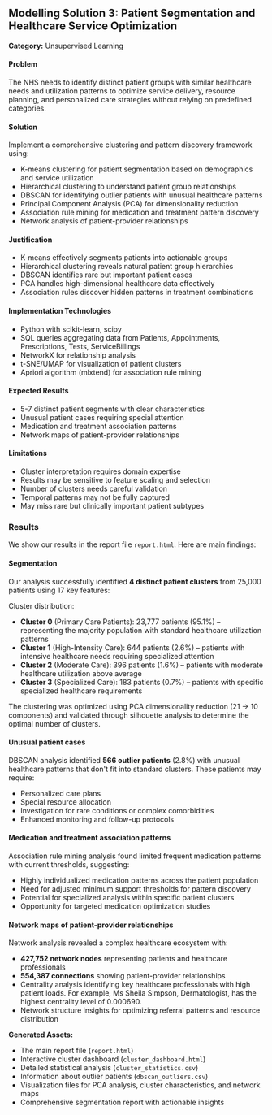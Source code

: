 ## Modelling Solution 3: Patient Segmentation and Healthcare Service Optimization

**Category:** Unsupervised Learning

#### Problem
The NHS needs to identify distinct patient groups with similar healthcare needs and utilization patterns to optimize service delivery, resource planning, and personalized care strategies without relying on predefined categories.

#### Solution
Implement a comprehensive clustering and pattern discovery framework using:
- K-means clustering for patient segmentation based on demographics and service utilization
- Hierarchical clustering to understand patient group relationships
- DBSCAN for identifying outlier patients with unusual healthcare patterns
- Principal Component Analysis (PCA) for dimensionality reduction
- Association rule mining for medication and treatment pattern discovery
- Network analysis of patient-provider relationships

#### Justification
- K-means effectively segments patients into actionable groups
- Hierarchical clustering reveals natural patient group hierarchies
- DBSCAN identifies rare but important patient cases
- PCA handles high-dimensional healthcare data effectively
- Association rules discover hidden patterns in treatment combinations

#### Implementation Technologies
- Python with scikit-learn, scipy
- SQL queries aggregating data from Patients, Appointments, Prescriptions, Tests, ServiceBillings
- NetworkX for relationship analysis
- t-SNE/UMAP for visualization of patient clusters
- Apriori algorithm (mlxtend) for association rule mining

#### Expected Results
- 5-7 distinct patient segments with clear characteristics
- Unusual patient cases requiring special attention
- Medication and treatment association patterns
- Network maps of patient-provider relationships

#### Limitations
- Cluster interpretation requires domain expertise
- Results may be sensitive to feature scaling and selection
- Number of clusters needs careful validation
- Temporal patterns may not be fully captured
- May miss rare but clinically important patient subtypes

### Results

We show our results in the report file `report.html`. Here are main findings:

#### Segmentation

Our analysis successfully identified **4 distinct patient clusters** from 25,000 patients using 17 key features:

Cluster distribution:
- **Cluster 0** (Primary Care Patients): 23,777 patients (95.1%) – representing the majority population with standard healthcare utilization patterns
- **Cluster 1** (High-Intensity Care): 644 patients (2.6%) – patients with intensive healthcare needs requiring specialized attention
- **Cluster 2** (Moderate Care): 396 patients (1.6%) – patients with moderate healthcare utilization above average
- **Cluster 3** (Specialized Care): 183 patients (0.7%) – patients with specific specialized healthcare requirements

The clustering was optimized using PCA dimensionality reduction (21 → 10 components) and validated through silhouette analysis to determine the optimal number of clusters.

#### Unusual patient cases

DBSCAN analysis identified **566 outlier patients** (2.8%) with unusual healthcare patterns that don't fit into standard clusters. These patients may require:
- Personalized care plans
- Special resource allocation
- Investigation for rare conditions or complex comorbidities
- Enhanced monitoring and follow-up protocols

#### Medication and treatment association patterns

Association rule mining analysis found limited frequent medication patterns with current thresholds, suggesting:
- Highly individualized medication patterns across the patient population
- Need for adjusted minimum support thresholds for pattern discovery
- Potential for specialized analysis within specific patient clusters
- Opportunity for targeted medication optimization studies

#### Network maps of patient-provider relationships

Network analysis revealed a complex healthcare ecosystem with:
- **427,752 network nodes** representing patients and healthcare professionals
- **554,387 connections** showing patient-provider relationships
- Centrality analysis identifying key healthcare professionals with high patient loads. For example, Ms Sheila Simpson, Dermatologist, has the highest centrality level of 0.000690.
- Network structure insights for optimizing referral patterns and resource distribution

**Generated Assets:**
- The main report file (`report.html`)
- Interactive cluster dashboard (`cluster_dashboard.html`)
- Detailed statistical analysis (`cluster_statistics.csv`) 
- Information about outlier patients (`dbscan_outliers.csv`)
- Visualization files for PCA analysis, cluster characteristics, and network maps
- Comprehensive segmentation report with actionable insights
